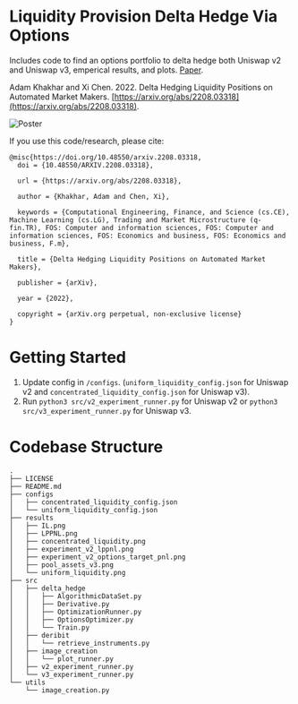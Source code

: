# Liquidity Provision Delta Hedge Via Options
Includes code to find an options portfolio to delta hedge both Uniswap v2 and Uniswap v3, emperical results, and plots. [Paper](https://arxiv.org/abs/2208.03318).

Adam Khakhar and Xi Chen. 2022. Delta Hedging Liquidity Positions on Automated Market Makers. [https://arxiv.org/abs/2208.03318](https://arxiv.org/abs/2208.03318).

![Poster](results_/Delta_Hedging_Liquidity_Positions_Poster.png)

If you use this code/research, please cite:
```
@misc{https://doi.org/10.48550/arxiv.2208.03318,
  doi = {10.48550/ARXIV.2208.03318},
  
  url = {https://arxiv.org/abs/2208.03318},
  
  author = {Khakhar, Adam and Chen, Xi},
  
  keywords = {Computational Engineering, Finance, and Science (cs.CE), Machine Learning (cs.LG), Trading and Market Microstructure (q-fin.TR), FOS: Computer and information sciences, FOS: Computer and information sciences, FOS: Economics and business, FOS: Economics and business, F.m},
  
  title = {Delta Hedging Liquidity Positions on Automated Market Makers},
  
  publisher = {arXiv},
  
  year = {2022},
  
  copyright = {arXiv.org perpetual, non-exclusive license}
}
```

# Getting Started
1. Update config in `/configs`. (`uniform_liquidity_config.json` for Uniswap v2 and `concentrated_liquidity_config.json` for Uniswap v3).
2. Run `python3 src/v2_experiment_runner.py` for Uniswap v2 or `python3 src/v3_experiment_runner.py` for Uniswap v3.

# Codebase Structure
```
.
├── LICENSE
├── README.md
├── configs
│   ├── concentrated_liquidity_config.json
│   └── uniform_liquidity_config.json
├── results
│   ├── IL.png
│   ├── LPPNL.png
│   ├── concentrated_liquidity.png
│   ├── experiment_v2_lppnl.png
│   ├── experiment_v2_options_target_pnl.png
│   ├── pool_assets_v3.png
│   └── uniform_liquidity.png
├── src
│   ├── delta_hedge
│   │   ├── AlgorithmicDataSet.py
│   │   ├── Derivative.py
│   │   ├── OptimizationRunner.py
│   │   ├── OptionsOptimizer.py
│   │   └── Train.py
│   ├── deribit
│   │   └── retrieve_instruments.py
│   ├── image_creation
│   │   └── plot_runner.py
│   ├── v2_experiment_runner.py
│   └── v3_experiment_runner.py
└── utils
    └── image_creation.py
```
